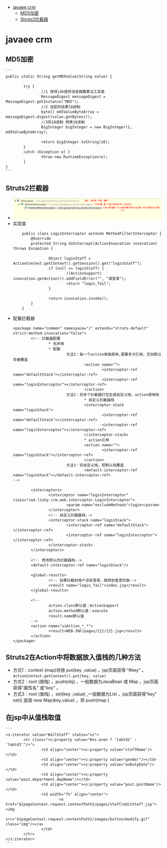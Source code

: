 <!-- TOC depthFrom:1 depthTo:6 withLinks:1 updateOnSave:1 orderedList:0 -->

- [javaee crm](#javaee-crm)
	- [MD5加密](#md5加密)
	- [Struts2拦截器](#struts2拦截器)

<!-- /TOC -->

# javaee crm

## MD5加密
	```
	public static String getMD5Value(String value) {

			try {
					//1 获得jdk提供消息摘要算法工具类
					MessageDigest messageDigest = MessageDigest.getInstance("MD5");
					//2 加密的结果10进制
					byte[] md5ValueByteArray = messageDigest.digest(value.getBytes());
					//3将10进制 转换16进制
					BigInteger bigInteger = new BigInteger(1, md5ValueByteArray);

					return bigInteger.toString(16);
			}
			catch (Exception e) {
					throw new RuntimeException(e);
			}
	}
	```

## Struts2拦截器

- ![interceptor](./assets/interceptor.png)
- 实现类
	```
		public class LoginInterceptor extends MethodFilterInterceptor {
			@Override
			protected String doIntercept(ActionInvocation invocation) throws Exception {

					Object loginStaff = ActionContext.getContext().getSession().get("loginStaff");
					if (null == loginStaff) {
							((ActionSupport) invocation.getAction()).addFieldError("", "请登录");
							return "login_fail";
					}

					return invocation.invoke();
			}
		}
	```
- 配置拦截器
	```
	<package name="common" namespace="/" extends="struts-default" strict-method-invocation="false">
			<!-- 拦截器配置
					* 先声明
					* 配置
							方法1：每一个action单独使用,需要多次引用，否则默认将被覆盖
									<action name="">
											<interceptor-ref name="defaultStack"></interceptor-ref>
											<interceptor-ref name="loginInterceptor"></interceptor-ref>
									</action>
							方法2：将多个拦截器打包生成自定义栈，action使用栈
									* 自定义拦截器栈
									<interceptor-stack name="loginStack">
											<interceptor-ref name="defaultStack"></interceptor-ref>
											<interceptor-ref name="loginInterceptor"></interceptor-ref>
									</interceptor-stack>
									* action引用
									<action name="">
											<interceptor-ref name="loginStack"></interceptor-ref>
									</action>
							方法3：将自定义栈，把默认栈覆盖
									<default-interceptor-ref name="loginStack"></default-interceptor-ref>
	-->

			<interceptors>
					<interceptor name="loginInterceptor" class="com.liuhy.crm.web.interceptor.LoginInterceptor">
							<param name="excludeMethods">login</param>
					</interceptor>
					<!-- 自定义拦截器栈-->
					<interceptor-stack name="loginStack">
							<interceptor-ref name="defaultStack"></interceptor-ref>
							<interceptor-ref name="loginInterceptor"></interceptor-ref>
					</interceptor-stack>
			</interceptors>

			<!-- 修改默认的拦截器栈-->
			<default-interceptor-ref name="loginStack"/>

			<global-results>
					<!-- 如果拦截到用户没有登录，跳转到登录页面-->
					<result name="login_fail">index.jsp</result>
			</global-results>

			<!--
					action.class默认值：ActionSupport
					action.method默认值：execute
					result.name默认值
			-->
			<action name="uiAction_*_*">
					<result>WEB-INF/pages/{1}/{2}.jsp</result>
			</action>
	</package>
	```

## Struts2在Action中将数据放入值栈的几种方法
- 方式1：context (map)存放 put(key ,value) ，jsp页面获得 “#key” 。
	`ActionContext.getContext().put(key, value)`
- 方式2：root (值栈) ，push(obj) ，一般数据为JavaBean 或 Map ，jsp页面获得“属性名” 或“key”  。
- 方式3：root (值栈) ，set(key ,value) ,一般数据为List ，jsp页面获得“key”
	set() 底层 new Map(key,value) ，将 push(map )

## 在jsp中从值栈取值
	```
	<s:iterator value="#allStaff" status="vs">
			<tr class="<s:property value="#vs.even ? 'tabtd2' : 'tabtd1'"/>">
					<td align="center"><s:property value="staffName"/></td>
					<td align="center"><s:property value="gender"/></td>
					<td align="center"><s:property value="onDutyDate"/></td>
					<td align="center"><s:property value="post.department.depName"/></td>
					<td align="center"><s:property value="post.postName"/></td>
					<td width="7%" align="center">
							<a href="${pageContext.request.contextPath}/pages/staff/editStaff.jsp"><img
											src="${pageContext.request.contextPath}/images/button/modify.gif" class="img"/></a>
					</td>
			</tr>
	</s:iterator>
	```
